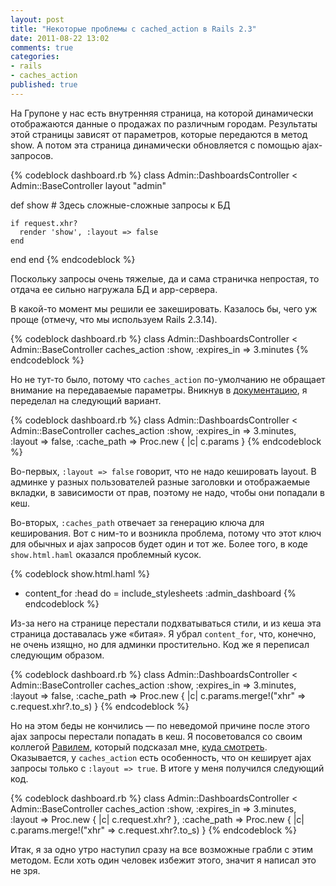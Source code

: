 ```yaml
---
layout: post
title: "Некоторые проблемы с cached_action в Rails 2.3"
date: 2011-08-22 13:02
comments: true
categories:
- rails
- caches_action
published: true
---
```


На Групоне у нас есть внутренняя страница, на которой динамически отображаются данные о продажах по различным городам.
Результаты этой страницы зависят от параметров, которые передаются в метод show. А потом эта страница динамически
обновляется с помощью ajax-запросов.

{% codeblock dashboard.rb %}
class Admin::DashboardsController < Admin::BaseController
  layout "admin"

  def show
    # Здесь сложные-сложные запросы к БД

    if request.xhr?
      render 'show', :layout => false
    end
  end
end
{% endcodeblock %}

Поскольку запросы очень тяжелые, да и сама страничка непростая, то отдача ее сильно нагружала БД и app-сервера.

В какой-то момент мы решили ее закешировать. Казалось бы, чего уж проще (отмечу, что мы используем Rails 2.3.14).

{% codeblock dashboard.rb %}
class Admin::DashboardsController < Admin::BaseController
  caches_action :show, :expires_in => 3.minutes
{% endcodeblock %}

Но не тут-то было, потому что `caches_action` по-умолчанию не обращает внимание на передаваемые параметры. Вникнув в
[документацию](http://apidock.com/rails/ActionController/Caching/Actions), я переделал на следующий вариант.

{% codeblock dashboard.rb %}
class Admin::DashboardsController < Admin::BaseController
  caches_action :show, :expires_in => 3.minutes,
    :layout => false,
    :cache_path => Proc.new { |c| c.params }
{% endcodeblock %}

Во-первых, `:layout => false` говорит, что не надо кешировать layout. В
админке у разных пользователей разные заголовки и отображаемые вкладки, в
зависимости от прав, поэтому не надо, чтобы они попадали в кеш.

Во-вторых, `:caches_path` отвечает за генерацию ключа для кеширования. Вот с ним-то и возникла проблема, потому что этот ключ
для обычных и ajax запросов будет один и тот же. Более того, в коде `show.html.haml` оказался проблемный кусок.

{% codeblock show.html.haml %}
- content_for :head do
  = include_stylesheets :admin_dashboard
{% endcodeblock %}

Из-за него на странице перестали подхватываться стили, и из кеша эта страница доставалась уже «битая». Я убрал `content_for`,
что, конечно, не очень изящно, но для админки простительно. Код же я переписал следующим образом.

{% codeblock dashboard.rb %}
class Admin::DashboardsController < Admin::BaseController
  caches_action :show, :expires_in => 3.minutes,
    :layout => false,
    :cache_path => Proc.new { |c| c.params.merge!("xhr" => c.request.xhr?.to_s) }
{% endcodeblock %}

Но на этом беды не кончились — по неведомой причине после этого ajax запросы перестали попадать в кеш. Я посоветовался
со своим коллегой [Равилем](https://github.com/brainopia), который подсказал мне, 
[куда смотреть](http://railsforum.com/viewtopic.php?id=41906). Оказывается, у `caches_action` есть особенность, что он
кеширует ajax запросы только с `:layout => true`. В итоге у меня получился следующий код.

{% codeblock dashboard.rb %}
class Admin::DashboardsController < Admin::BaseController
  caches_action :show, :expires_in => 3.minutes,
    :layout => Proc.new { |c| c.request.xhr? },
    :cache_path => Proc.new { |c| c.params.merge!("xhr" => c.request.xhr?.to_s) }
{% endcodeblock %}

Итак, я за одно утро наступил сразу на все возможные грабли с этим методом. Если хоть один человек избежит этого, значит
я написал это не зря.
